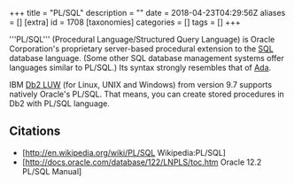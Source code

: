 +++
title = "PL/SQL"
description = ""
date = 2018-04-23T04:29:56Z
aliases = []
[extra]
id = 1708
[taxonomies]
categories = []
tags = []
+++

'''PL/SQL''' (Procedural Language/Structured Query Language) is Oracle Corporation's proprietary server-based procedural extension to the [SQL](https://rosettacode.org/wiki/SQL) database language. (Some other SQL database management systems offer languages similar to PL/SQL.) Its syntax strongly resembles that of [Ada](https://rosettacode.org/wiki/Ada).

IBM [Db2 LUW](https://rosettacode.org/wiki/SQL_PL) (for Linux, UNIX and Windows) from version 9.7 supports natively Oracle's PL/SQL. That means, you can create stored procedures in Db2 with PL/SQL language.

## Citations
* [http://en.wikipedia.org/wiki/PL/SQL Wikipedia:PL/SQL]
* [http://docs.oracle.com/database/122/LNPLS/toc.htm Oracle 12.2 PL/SQL Manual]
